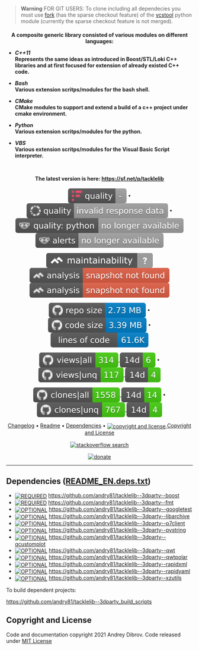 > **Warning** FOR GIT USERS: To clone including all dependecies you must use [fork](https://github.com/plusone-robotics/vcstool) (has the sparse checkout feature) of the [vcstool](https://github.com/dirk-thomas/vcstool) python module (currently the sparse checkout feature is not merged).

<h4 align="center">A composite generic library consisted of various modules on different languages:

<div align="left">

* <i>C++11</i><br/>
  Represents the same ideas as introduced in Boost/STL/Loki C++ libraries and
  at first focused for extension of already existed C++ code.<br/>

* <i>Bash</i><br/>
  Various extension scritps/modules for the bash shell.<br/>

* <i>CMake</i><br/>
  CMake modules to support and extend a build of a c++ project under cmake
  environment.<br/>
  
* <i>Python</i><br/>
  Various extension scritps/modules for the python.<br/>
  
* <i>VBS</i><br/>
  Various extension scritps/modules for the Visual Basic Script interpreter.<br/>
</div><br/>

The latest version is here: https://sf.net/p/tacklelib</h4>

<p align="center">
  <a href="https://www.codefactor.io/repository/github/andry81/tacklelib">
    <img src="https://github.com/andry81-cache/andry81--gh-content-cache/raw/master/repo/andry81/tacklelib/badges/metrics/codefactor-grade.svg" valign="middle" alt="codefactor.io|quality" /></a>
• <a href="https://www.codacy.com/gh/andry81/tacklelib/dashboard?utm_source=github.com&amp;utm_medium=referral&amp;utm_content=andry81/tacklelib&amp;utm_campaign=Badge_Grade">
    <img src="https://github.com/andry81-cache/andry81--gh-content-cache/raw/master/repo/andry81/tacklelib/badges/metrics/codacy-grade.svg" valign="middle" alt="codacy.com|quality" /></a>
• <a href="https://lgtm.com/projects/g/andry81/tacklelib/context:python">
    <img src="https://github.com/andry81-cache/andry81--gh-content-cache/raw/master/repo/andry81/tacklelib/badges/metrics/lgtm-grade-python.svg" valign="middle" alt="lgtm.com|quality|python" /></a>
  <a href="https://lgtm.com/projects/g/andry81/tacklelib/alerts">
    <img src="https://github.com/andry81-cache/andry81--gh-content-cache/raw/master/repo/andry81/tacklelib/badges/metrics/lgtm-alerts.svg" valign="middle" alt="lgtm.com|alerts" /></a>
</p>

<!-- -->
<p align="center">
  <a href="https://codeclimate.com/github/andry81/tacklelib/maintainability">
    <img src="https://github.com/andry81-cache/andry81--gh-content-cache/raw/master/repo/andry81/tacklelib/badges/metrics/codeclimate-maintainability.svg" valign="middle" alt="codeclimate.com|maintainability" /></a>
  <a href="https://codeclimate.com/github/andry81/tacklelib/issues">
    <img src="https://github.com/andry81-cache/andry81--gh-content-cache/raw/master/repo/andry81/tacklelib/badges/metrics/codeclimate-issues.svg" valign="middle" alt="codeclimate.com|issues" /></a>
  <a href="https://codeclimate.com/github/andry81/tacklelib/trends/technical_debt">
    <img src="https://github.com/andry81-cache/andry81--gh-content-cache/raw/master/repo/andry81/tacklelib/badges/metrics/codeclimate-tech-debt.svg" valign="middle" alt="codeclimate.com|debt" /></a>
</p>
<!-- -->

<p align="center">
  <a href="#">
    <img src="https://github.com/andry81-cache/andry81--gh-content-cache/raw/master/repo/andry81/tacklelib/badges/metrics/shields-repo-size.svg" valign="middle" alt="GitHub repo size in bytes" /></a>
• <a href="#">
    <img src="https://github.com/andry81-cache/andry81--gh-content-cache/raw/master/repo/andry81/tacklelib/badges/metrics/shields-code-size.svg" valign="middle" alt="code size in bytes" /></a>
• <a href="https://github.com/XAMPPRocky/tokei">
    <img src="https://github.com/andry81-cache/andry81--gh-content-cache/raw/master/repo/andry81/tacklelib/badges/metrics/tokei-lines-of-code.svg" valign="middle" alt="lines of code by tokei.rs" /></a>
</p>

<p align="center">
  <a href="https://github.com/andry81-stats/tacklelib--gh-stats/commits/master/traffic/views">
    <img src="https://github.com/andry81-cache/andry81--gh-content-cache/raw/master/repo/andry81/tacklelib/badges/traffic/views/all.svg" valign="middle" alt="GitHub views|any|total" />
    <img src="https://github.com/andry81-cache/andry81--gh-content-cache/raw/master/repo/andry81/tacklelib/badges/traffic/views/all-14d.svg" valign="middle" alt="GitHub views|any|14d" /></a>
• <a href="https://github.com/andry81-stats/tacklelib--gh-stats/commits/master/traffic/views">
    <img src="https://github.com/andry81-cache/andry81--gh-content-cache/raw/master/repo/andry81/tacklelib/badges/traffic/views/unq.svg" valign="middle" alt="GitHub views|unique per day|total" />
    <img src="https://github.com/andry81-cache/andry81--gh-content-cache/raw/master/repo/andry81/tacklelib/badges/traffic/views/unq-14d.svg" valign="middle" alt="GitHub views|unique per day|14d" /></a>
</p>

<p align="center">
  <a href="https://github.com/andry81-stats/tacklelib--gh-stats/commits/master/traffic/clones">
    <img src="https://github.com/andry81-cache/andry81--gh-content-cache/raw/master/repo/andry81/tacklelib/badges/traffic/clones/all.svg" valign="middle" alt="GitHub clones|any|total" />
    <img src="https://github.com/andry81-cache/andry81--gh-content-cache/raw/master/repo/andry81/tacklelib/badges/traffic/clones/all-14d.svg" valign="middle" alt="GitHub clones|any|14d" /></a>
• <a href="https://github.com/andry81-stats/tacklelib--gh-stats/commits/master/traffic/clones">
    <img src="https://github.com/andry81-cache/andry81--gh-content-cache/raw/master/repo/andry81/tacklelib/badges/traffic/clones/unq.svg" valign="middle" alt="GitHub clones|unique per day|total" />
    <img src="https://github.com/andry81-cache/andry81--gh-content-cache/raw/master/repo/andry81/tacklelib/badges/traffic/clones/unq-14d.svg" valign="middle" alt="GitHub clones|unique per day|14d" /></a>
</p>

<p align="center">
  <a href="https://github.com/andry81/tacklelib/blob/trunk/changelog.txt">Changelog</a>
• <a href="https://github.com/andry81/tacklelib/blob/trunk/README_EN.txt">Readme</a>
• <a href="#dependecies">Dependencies</a>
• <a href="#copyright-and-license"><img src="https://github.com/andry81-cache/andry81--gh-content-cache/raw/master/common/badges/license/mit-license.svg" valign="middle" alt="copyright and license" />&nbsp;Copyright and License</a>
</p>

<p align="center">
  <a href="https://stackoverflow.com/search?q=tacklelib"><img src="https://github.com/andry81-cache/andry81--gh-content-cache/raw/master/common/badges/board/stackoverflow-tacklelib.svg" valign="middle" alt="stackoverflow search" /></a>
</p>

<p align="center">
  <a href="https://github.com/andry81/donate"><img src="https://github.com/andry81-cache/andry81--gh-content-cache/raw/master/common/badges/donate/donate.svg" valign="middle" alt="donate" /></a>
</p>

---

## <a name="dependecies">Dependencies</a> (<a href="https://github.com/andry81/tacklelib/blob/trunk/README_EN.deps.txt">README_EN.deps.txt</a>)

* <a href="#"><img src="https://github.com/andry81-cache/andry81--gh-content-cache/raw/master/common/badges/static/REQUIRED.svg" valign="middle" alt="REQUIRED" /></a> https://github.com/andry81/tacklelib--3dparty--boost
* <a href="#"><img src="https://github.com/andry81-cache/andry81--gh-content-cache/raw/master/common/badges/static/REQUIRED.svg" valign="middle" alt="REQUIRED" /></a> https://github.com/andry81/tacklelib--3dparty--fmt
* <a href="#"><img src="https://github.com/andry81-cache/andry81--gh-content-cache/raw/master/common/badges/static/OPTIONAL.svg" valign="middle" alt="OPTIONAL" /></a> https://github.com/andry81/tacklelib--3dparty--googletest
* <a href="#"><img src="https://github.com/andry81-cache/andry81--gh-content-cache/raw/master/common/badges/static/OPTIONAL.svg" valign="middle" alt="OPTIONAL" /></a> https://github.com/andry81/tacklelib--3dparty--libarchive
* <a href="#"><img src="https://github.com/andry81-cache/andry81--gh-content-cache/raw/master/common/badges/static/OPTIONAL.svg" valign="middle" alt="OPTIONAL" /></a> https://github.com/andry81/tacklelib--3dparty--p7client
* <a href="#"><img src="https://github.com/andry81-cache/andry81--gh-content-cache/raw/master/common/badges/static/OPTIONAL.svg" valign="middle" alt="OPTIONAL" /></a> https://github.com/andry81/tacklelib--3dparty--pystring
* <a href="#"><img src="https://github.com/andry81-cache/andry81--gh-content-cache/raw/master/common/badges/static/OPTIONAL.svg" valign="middle" alt="OPTIONAL" /></a> https://github.com/andry81/tacklelib--3dparty--qcustomplot
* <a href="#"><img src="https://github.com/andry81-cache/andry81--gh-content-cache/raw/master/common/badges/static/OPTIONAL.svg" valign="middle" alt="OPTIONAL" /></a> https://github.com/andry81/tacklelib--3dparty--qwt
* <a href="#"><img src="https://github.com/andry81-cache/andry81--gh-content-cache/raw/master/common/badges/static/OPTIONAL.svg" valign="middle" alt="OPTIONAL" /></a> https://github.com/andry81/tacklelib--3dparty--qwtpolar
* <a href="#"><img src="https://github.com/andry81-cache/andry81--gh-content-cache/raw/master/common/badges/static/OPTIONAL.svg" valign="middle" alt="OPTIONAL" /></a> https://github.com/andry81/tacklelib--3dparty--rapidxml
* <a href="#"><img src="https://github.com/andry81-cache/andry81--gh-content-cache/raw/master/common/badges/static/OPTIONAL.svg" valign="middle" alt="OPTIONAL" /></a> https://github.com/andry81/tacklelib--3dparty--rapidyaml
* <a href="#"><img src="https://github.com/andry81-cache/andry81--gh-content-cache/raw/master/common/badges/static/OPTIONAL.svg" valign="middle" alt="OPTIONAL" /></a> https://github.com/andry81/tacklelib--3dparty--xzutils

To build dependent projects:

https://github.com/andry81/tacklelib--3dparty_build_scripts

## <a name="copyright-and-license">Copyright and License</a>

Code and documentation copyright 2021 Andrey Dibrov. Code released under [MIT License](https://github.com/andry81/tacklelib/blob/trunk/license.txt)
